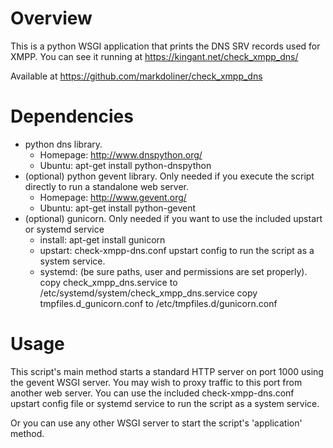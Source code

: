 Overview
========
This is a python WSGI application that prints the DNS SRV records used
for XMPP. You can see it running at https://kingant.net/check_xmpp_dns/

Available at https://github.com/markdoliner/check_xmpp_dns


Dependencies
============
* python dns library.
  * Homepage: http://www.dnspython.org/
  * Ubuntu: apt-get install python-dnspython
* (optional) python gevent library. Only needed if you execute the
  script directly to run a standalone web server.
  * Homepage: http://www.gevent.org/
  * Ubuntu: apt-get install python-gevent
* (optional) gunicorn. Only needed if you want to use the included upstart or systemd service
  * install: apt-get install gunicorn
  * upstart: check-xmpp-dns.conf upstart config to run the script as a system service.
  * systemd: (be sure paths, user and permissions are set properly). 
  copy check_xmpp_dns.service to /etc/systemd/system/check_xmpp_dns.service
  copy tmpfiles.d_gunicorn.conf to /etc/tmpfiles.d/gunicorn.conf 

Usage
=====
This script's main method starts a standard HTTP server on port 1000 using
the gevent WSGI server. You may wish to proxy traffic to this port from
another web server. You can use the included check-xmpp-dns.conf upstart
config file or systemd service to run the script as a system service.

Or you can use any other WSGI server to start the script's 'application'
method.
